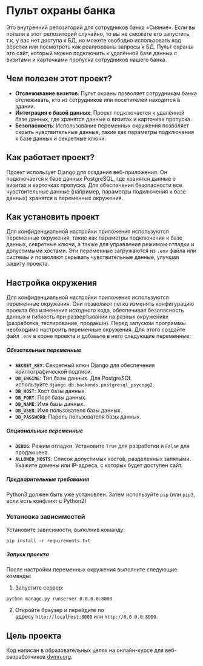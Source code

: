 # Пульт охраны банка

Это внутренний репозиторий для сотрудников банка «Сияние». Если вы попали в этот репозиторий случайно, то вы не сможете
его запустить, т.к. у вас нет доступа к БД, но можете свободно использовать код вёрстки или посмотреть как реализованы
запросы к БД. Пульт охраны это сайт, который можно подключить к удалённой базе данных с визитами и карточками пропуска
сотрудников нашего банка.

## Чем полезен этот проект?

- **Отслеживание визитов**: Пульт охраны позволяет сотрудникам банка отслеживать, кто из сотрудников или посетителей находится в здании.
- **Интеграция с базой данных**: Проект подключается к удалённой базе данных, где хранятся данные о визитах и карточках пропуска.
- **Безопасность**: Использование переменных окружения позволяет скрыть чувствительные данные, такие как параметры подключения к базе данных и секретные ключи.
## Как работает проект?

Проект использует Django для создания веб-приложения. Он подключается к базе данных PostgreSQL, где хранятся данные о визитах и карточках пропуска. Для обеспечения безопасности все чувствительные данные (например, параметры подключения к базе данных) хранятся в переменных окружения.

## Как установить проект

Для конфиденциальной настройки приложения используются переменные окружения, такие как параметры подключения к базе
данных, секретные ключи, а также для управления режимом отладки и допустимыми хостами. Эти переменные загружаются из `.env` файла или системы и позволяют
скрывать чувствительные данные, улучшая защиту проекта.
## Настройка окружения

Для конфиденциальной настройки приложения используются переменные окружения. Они позволяют легко изменять
конфигурацию проекта без изменения исходного кода, обеспечивая безопасность данных и гибкость при развертывании на
разных окружениях (разработка, тестирование, продакшн). Перед запуском программы необходимо настроить переменные окружения. Для этого создайте файл `.env` в корне проекта и добавьте в него следующие переменные:
##### Обязательные переменные

- **`SECRET_KEY`**: Секретный ключ Django для обеспечения криптографической подписи.
- **`DB_ENGINE`**: Тип базы данных. Для PostgreSQL используйте `django.db.backends.postgresql_psycopg2`.
- **`DB_HOST`**: Хост базы данных.
- **`DB_PORT`**: Порт базы данных.
- **`DB_NAME`**: Имя базы данных.
- **`DB_USER`**: Имя пользователя базы данных.
- **`DB_PASSWORD`**: Пароль пользователя базы данных.
##### Опциональные переменные

- **`DEBUG`**: Режим отладки. Установите `True` для разработки и `False` для продакшена.
- **`ALLOWED_HOSTS`**: Список допустимых хостов, разделенных запятыми. Укажите домены или IP-адреса, с которых будет доступен сайт.
##### Предварительные требования

Python3 должен быть уже установлен. Затем используйте `pip` (или `pip3`, если есть конфликт с Python2) 

### Установка зависимостей

Установите зависимости, выполнив команду:

```shell
pip install -r requirements.txt
```
##### Запуск проекта

После настройки переменных окружения выполните следующие команды:

1. Запустите сервер:
```shell
python manage.py runserver 0.0.0.0:8000
```

2. Откройте браузер и перейдите по адресу `http://localhost:8000` или `http://0.0.0.0:8000`.
## Цель проекта

Код написан в образовательных целях на онлайн-курсе для веб-разработчиков [dvmn.org](https://dvmn.org/).